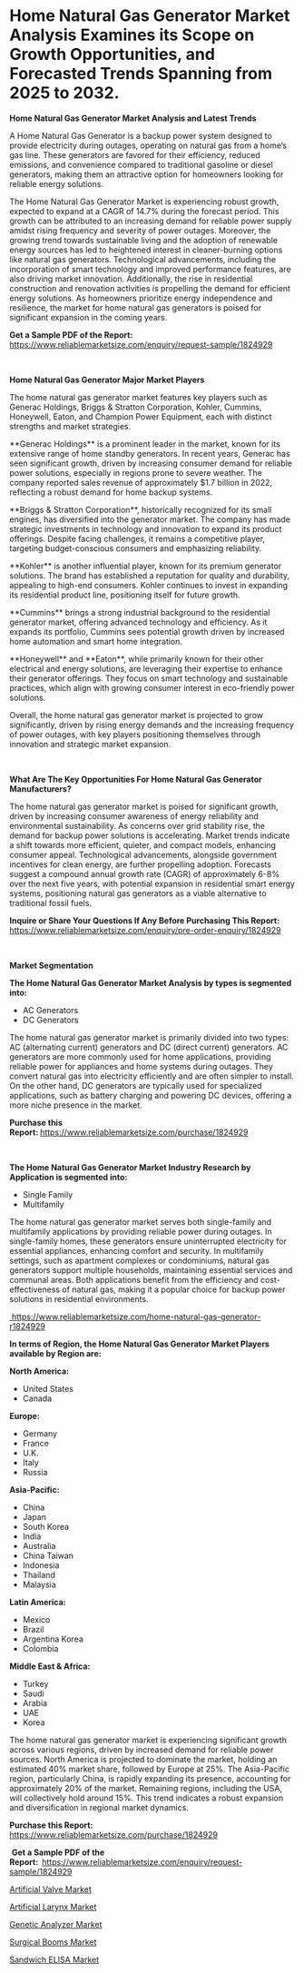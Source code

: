 <p><h1>Home Natural Gas Generator Market Analysis Examines its Scope on Growth Opportunities, and Forecasted Trends Spanning from 2025 to 2032.</h1></p><p><strong>Home Natural Gas Generator Market Analysis and Latest Trends</strong></p>
<p><p>A Home Natural Gas Generator is a backup power system designed to provide electricity during outages, operating on natural gas from a home’s gas line. These generators are favored for their efficiency, reduced emissions, and convenience compared to traditional gasoline or diesel generators, making them an attractive option for homeowners looking for reliable energy solutions.</p><p>The Home Natural Gas Generator Market is experiencing robust growth, expected to expand at a CAGR of 14.7% during the forecast period. This growth can be attributed to an increasing demand for reliable power supply amidst rising frequency and severity of power outages. Moreover, the growing trend towards sustainable living and the adoption of renewable energy sources has led to heightened interest in cleaner-burning options like natural gas generators. Technological advancements, including the incorporation of smart technology and improved performance features, are also driving market innovation. Additionally, the rise in residential construction and renovation activities is propelling the demand for efficient energy solutions. As homeowners prioritize energy independence and resilience, the market for home natural gas generators is poised for significant expansion in the coming years.</p></p>
<p><strong>Get a Sample PDF of the Report:&nbsp;</strong> <a href="https://www.reliablemarketsize.com/enquiry/request-sample/1824929?utm_campaign=3117&utm_medium=2&utm_source=Github&utm_content=ia&utm_term=09042025&utm_id=home-natural-gas-generator">https://www.reliablemarketsize.com/enquiry/request-sample/1824929</a></p>
<p>&nbsp;</p>
<p><strong>Home Natural Gas Generator Major Market Players</strong></p>
<p><p>The home natural gas generator market features key players such as Generac Holdings, Briggs & Stratton Corporation, Kohler, Cummins, Honeywell, Eaton, and Champion Power Equipment, each with distinct strengths and market strategies.</p><p>**Generac Holdings** is a prominent leader in the market, known for its extensive range of home standby generators. In recent years, Generac has seen significant growth, driven by increasing consumer demand for reliable power solutions, especially in regions prone to severe weather. The company reported sales revenue of approximately $1.7 billion in 2022, reflecting a robust demand for home backup systems.</p><p>**Briggs & Stratton Corporation**, historically recognized for its small engines, has diversified into the generator market. The company has made strategic investments in technology and innovation to expand its product offerings. Despite facing challenges, it remains a competitive player, targeting budget-conscious consumers and emphasizing reliability.</p><p>**Kohler** is another influential player, known for its premium generator solutions. The brand has established a reputation for quality and durability, appealing to high-end consumers. Kohler continues to invest in expanding its residential product line, positioning itself for future growth.</p><p>**Cummins** brings a strong industrial background to the residential generator market, offering advanced technology and efficiency. As it expands its portfolio, Cummins sees potential growth driven by increased home automation and smart home integration.</p><p>**Honeywell** and **Eaton**, while primarily known for their other electrical and energy solutions, are leveraging their expertise to enhance their generator offerings. They focus on smart technology and sustainable practices, which align with growing consumer interest in eco-friendly power solutions.</p><p>Overall, the home natural gas generator market is projected to grow significantly, driven by rising energy demands and the increasing frequency of power outages, with key players positioning themselves through innovation and strategic market expansion.</p></p>
<p>&nbsp;</p>
<p><strong>What Are The Key Opportunities For Home Natural Gas Generator Manufacturers?</strong></p>
<p><p>The home natural gas generator market is poised for significant growth, driven by increasing consumer awareness of energy reliability and environmental sustainability. As concerns over grid stability rise, the demand for backup power solutions is accelerating. Market trends indicate a shift towards more efficient, quieter, and compact models, enhancing consumer appeal. Technological advancements, alongside government incentives for clean energy, are further propelling adoption. Forecasts suggest a compound annual growth rate (CAGR) of approximately 6-8% over the next five years, with potential expansion in residential smart energy systems, positioning natural gas generators as a viable alternative to traditional fossil fuels.</p></p>
<p><strong>Inquire or Share Your Questions If Any Before Purchasing This Report:</strong> <a href="https://www.reliablemarketsize.com/enquiry/pre-order-enquiry/1824929?utm_campaign=3117&utm_medium=2&utm_source=Github&utm_content=ia&utm_term=09042025&utm_id=home-natural-gas-generator">https://www.reliablemarketsize.com/enquiry/pre-order-enquiry/1824929</a></p>
<p>&nbsp;</p>
<p><strong>Market Segmentation</strong></p>
<p><strong>The Home Natural Gas Generator Market Analysis by types is segmented into:</strong></p>
<p><ul><li>AC Generators</li><li>DC Generators</li></ul></p>
<p><p>The home natural gas generator market is primarily divided into two types: AC (alternating current) generators and DC (direct current) generators. AC generators are more commonly used for home applications, providing reliable power for appliances and home systems during outages. They convert natural gas into electricity efficiently and are often simpler to install. On the other hand, DC generators are typically used for specialized applications, such as battery charging and powering DC devices, offering a more niche presence in the market.</p></p>
<p><strong>Purchase this Report:&nbsp;</strong><a href="https://www.reliablemarketsize.com/purchase/1824929?utm_campaign=3117&utm_medium=2&utm_source=Github&utm_content=ia&utm_term=09042025&utm_id=home-natural-gas-generator">https://www.reliablemarketsize.com/purchase/1824929</a></p>
<p>&nbsp;</p>
<p><strong>The Home Natural Gas Generator Market Industry Research by Application is segmented into:</strong></p>
<p><ul><li>Single Family</li><li>Multifamily</li></ul></p>
<p><p>The home natural gas generator market serves both single-family and multifamily applications by providing reliable power during outages. In single-family homes, these generators ensure uninterrupted electricity for essential appliances, enhancing comfort and security. In multifamily settings, such as apartment complexes or condominiums, natural gas generators support multiple households, maintaining essential services and communal areas. Both applications benefit from the efficiency and cost-effectiveness of natural gas, making it a popular choice for backup power solutions in residential environments.</p></p>
<p><a href="https://www.reliablemarketsize.com/home-natural-gas-generator-r1824929?utm_campaign=3117&utm_medium=2&utm_source=Github&utm_content=ia&utm_term=09042025&utm_id=home-natural-gas-generator">&nbsp;https://www.reliablemarketsize.com/home-natural-gas-generator-r1824929</a></p>
<p><strong>In terms of Region, the Home Natural Gas Generator Market Players available by Region are:</strong></p>
<p>
    <p> <strong> North America: </strong>
        <ul>
            <li>United States</li>
            <li>Canada</li>
        </ul>
        </p> 
    <p> <strong> Europe: </strong>
        <ul>
            <li>Germany</li>
            <li>France</li>
            <li>U.K.</li>
            <li>Italy</li>
            <li>Russia</li>
        </ul>
        </p> 
    <p> <strong> Asia-Pacific: </strong>
        <ul>
            <li>China</li>
            <li>Japan</li>
            <li>South Korea</li>
            <li>India</li>
            <li>Australia</li>
            <li>China Taiwan</li>
            <li>Indonesia</li>
            <li>Thailand</li>
            <li>Malaysia</li>
        </ul>
        </p> 
    <p> <strong> Latin America: </strong>
        <ul>
            <li>Mexico</li>
            <li>Brazil</li>
            <li>Argentina Korea</li>
            <li>Colombia</li>
        </ul>
        </p> 
    <p> <strong> Middle East & Africa: </strong>
        <ul>
            <li>Turkey</li>
            <li>Saudi</li>
            <li>Arabia</li>
            <li>UAE</li>
            <li>Korea</li>
        </ul>
    </p>
    </p>
<p><p>The home natural gas generator market is experiencing significant growth across various regions, driven by increased demand for reliable power sources. North America is projected to dominate the market, holding an estimated 40% market share, followed by Europe at 25%. The Asia-Pacific region, particularly China, is rapidly expanding its presence, accounting for approximately 20% of the market. Remaining regions, including the USA, will collectively hold around 15%. This trend indicates a robust expansion and diversification in regional market dynamics.</p></p>
<p><strong>Purchase this Report: </strong><a href="https://www.reliablemarketsize.com/purchase/1824929?utm_campaign=3117&utm_medium=2&utm_source=Github&utm_content=ia&utm_term=09042025&utm_id=home-natural-gas-generator">https://www.reliablemarketsize.com/purchase/1824929</a></p>
<p>&nbsp;<strong>Get a Sample PDF of the Report:&nbsp;&nbsp;</strong><a href="https://www.reliablemarketsize.com/enquiry/request-sample/1824929?utm_campaign=3117&utm_medium=2&utm_source=Github&utm_content=ia&utm_term=09042025&utm_id=home-natural-gas-generator">https://www.reliablemarketsize.com/enquiry/request-sample/1824929</a></p>
<p><strong></strong></p>
<p><p><a href="https://www.linkedin.com/pulse/industry-breakdown-artificial-valve-market-size-growth-i7mqf?utm_campaign=3117&utm_medium=2&utm_source=Github&utm_content=ia&utm_term=09042025&utm_id=home-natural-gas-generator">Artificial Valve Market</a></p><p><a href="https://www.linkedin.com/pulse/market-trends-report-analyzing-artificial-larynx-markets-uxgef?utm_campaign=3117&utm_medium=2&utm_source=Github&utm_content=ia&utm_term=09042025&utm_id=home-natural-gas-generator">Artificial Larynx Market</a></p><p><a href="https://www.linkedin.com/pulse/genetic-analyzer-market-expansion-comprehensive-analysis-bpiaf?utm_campaign=3117&utm_medium=2&utm_source=Github&utm_content=ia&utm_term=09042025&utm_id=home-natural-gas-generator">Genetic Analyzer Market</a></p><p><a href="https://www.linkedin.com/pulse/swot-analysis-regional-outlook-deployment-revenue-forecasts-eemkf?utm_campaign=3117&utm_medium=2&utm_source=Github&utm_content=ia&utm_term=09042025&utm_id=home-natural-gas-generator">Surgical Booms Market</a></p><p><a href="https://www.linkedin.com/pulse/value-segment-market-share-analysis-sandwich-elisa-forecast-values-rgbjf?utm_campaign=3117&utm_medium=2&utm_source=Github&utm_content=ia&utm_term=09042025&utm_id=home-natural-gas-generator">Sandwich ELISA Market</a></p></p>
